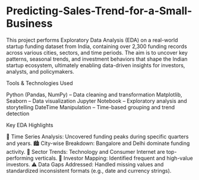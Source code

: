 # Predicting-Sales-Trend-for-a-Small-Business

This project performs Exploratory Data Analysis (EDA) on a real-world startup funding dataset from India, containing over 2,300 funding records across various cities, sectors, and time periods. The aim is to uncover key patterns, seasonal trends, and investment behaviors that shape the Indian startup ecosystem, ultimately enabling data-driven insights for investors, analysts, and policymakers.


Tools & Technologies Used

Python (Pandas, NumPy) – Data cleaning and transformation
Matplotlib, Seaborn – Data visualization
Jupyter Notebook – Exploratory analysis and storytelling
DateTime Manipulation – Time-based grouping and trend detection


Key EDA Highlights

📆 Time Series Analysis: Uncovered funding peaks during specific quarters and years.
🏙️ City-wise Breakdown: Bangalore and Delhi dominate funding activity.
💼 Sector Trends: Technology and Consumer Internet are top-performing verticals.
💸 Investor Mapping: Identified frequent and high-value investors.
⚠️ Data Gaps Addressed: Handled missing values and standardized inconsistent formats (e.g., date and currency strings).
